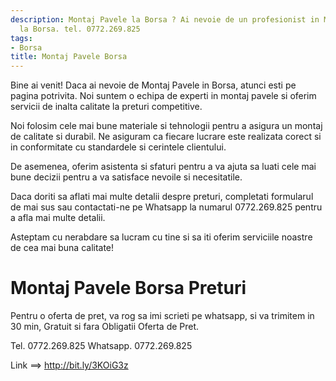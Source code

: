 ```yaml
---
description: Montaj Pavele la Borsa ? Ai nevoie de un profesionist in Montaj Pavele
  la Borsa. tel. 0772.269.825
tags:
- Borsa
title: Montaj Pavele Borsa
---
```




Bine ai venit! 
Daca ai nevoie de Montaj Pavele in Borsa, atunci esti pe pagina potrivita. Noi suntem o echipa de experti in montaj pavele si oferim servicii de inalta calitate la preturi competitive. 

Noi folosim cele mai bune materiale si tehnologii pentru a asigura un montaj de calitate si durabil. Ne asiguram ca fiecare lucrare este realizata corect si in conformitate cu standardele si cerintele clientului. 

De asemenea, oferim asistenta si sfaturi pentru a va ajuta sa luati cele mai bune decizii pentru a va satisface nevoile si necesitatile. 

Daca doriti sa aflati mai multe detalii despre preturi, completati formularul de mai sus sau contactati-ne pe Whatsapp la numarul 0772.269.825 pentru a afla mai multe detalii. 

Asteptam cu nerabdare sa lucram cu tine si sa iti oferim serviciile noastre de cea mai buna calitate!

# Montaj Pavele Borsa Preturi
Pentru o oferta de pret, va rog sa imi scrieti pe whatsapp, si va trimitem in 30 min, Gratuit si fara Obligatii Oferta de Pret.

Tel. 0772.269.825
Whatsapp. 0772.269.825

Link ==> http://bit.ly/3KOiG3z